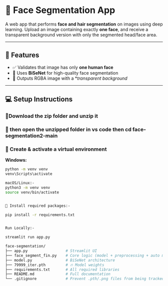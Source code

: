 # 🧠 Face Segmentation App

A web app that performs **face and hair segmentation** on images using deep learning. Upload an image containing exactly **one face**, and receive a transparent background version with only the segmented head/face area.

---

## 🚀 Features

- ✅ Validates that image has only **one human face**
- 🎯 Uses **BiSeNet** for high-quality face segmentation
- 🎨 Outputs RGBA image with a **transparent background*

---

## 💻 Setup Instructions

### 🔹Download the zip folder and unzip it 

### 🔹 then open the unzipped folder in vs code then cd face-segmentation2-main

### 🔹 Create & activate a virtual environment

**Windows:**
```bash
python -m venv venv
venv\Scripts\activate

macOS/Linux:-
python3 -m venv venv
source venv/bin/activate


🔹 Install required packages:-

pip install -r requirements.txt


Run Locally:-

streamlit run app.py

face-segmentation/
├── app.py                 # Streamlit UI
├── face_segment_fin.py    # Core logic (model + preprocessing + auto model download)
├── model.py               # BiSeNet architecture
├── 79999_iter.pth         # 🔥 Model weights
├── requirements.txt       # All required libraries
├── README.md              # Full documentation
└── .gitignore             # Prevent .pth/.png files from being tracked




